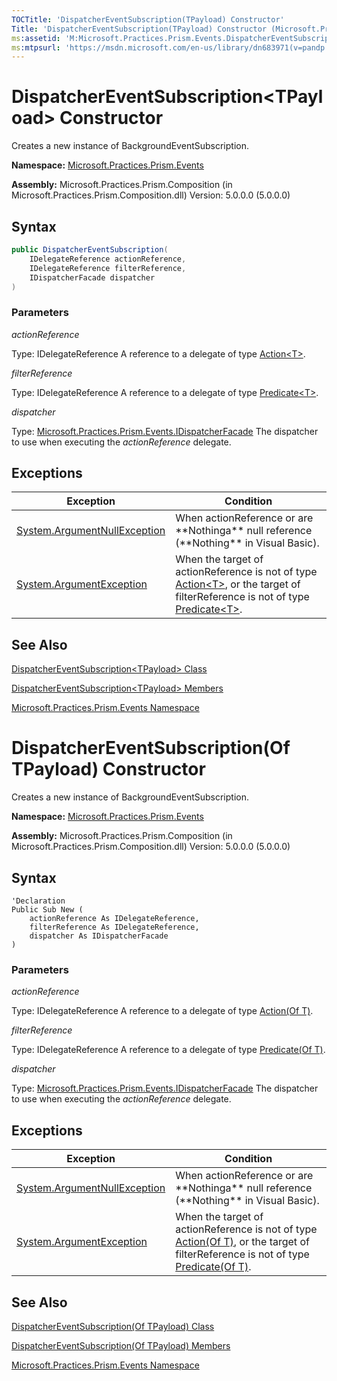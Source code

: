 ```yaml
---
TOCTitle: 'DispatcherEventSubscription(TPayload) Constructor'
Title: 'DispatcherEventSubscription(TPayload) Constructor (Microsoft.Practices.Prism.Events)'
ms:assetid: 'M:Microsoft.Practices.Prism.Events.DispatcherEventSubscription\`1.\#ctor(Microsoft.Practices.Prism.PubSubEvents.IDelegateReference,Microsoft.Practices.Prism.PubSubEvents.IDelegateReference,Microsoft.Practices.Prism.Events.IDispatcherFacade)'
ms:mtpsurl: 'https://msdn.microsoft.com/en-us/library/dn683971(v=pandp.50)'
---
```


# DispatcherEventSubscription&lt;TPayload&gt; Constructor

Creates a new instance of BackgroundEventSubscription.

**Namespace:** [Microsoft.Practices.Prism.Events](https://msdn.microsoft.com/en-us/library/microsoft.practices.prism.events(v=pandp.50))

**Assembly:** Microsoft.Practices.Prism.Composition (in Microsoft.Practices.Prism.Composition.dll) Version: 5.0.0.0 (5.0.0.0)

## Syntax

```C#
public DispatcherEventSubscription(
	IDelegateReference actionReference,
	IDelegateReference filterReference,
	IDispatcherFacade dispatcher
)
```


### Parameters

*actionReference*

   Type: IDelegateReference
   A reference to a delegate of type [Action&lt;T&gt;](http://msdn.microsoft.com/en-us/library/bfcke1bz).

*filterReference*

   Type: IDelegateReference
   A reference to a delegate of type [Predicate&lt;T&gt;](http://msdn.microsoft.com/en-us/library/bfcke1bz).

*dispatcher*

   Type: [Microsoft.Practices.Prism.Events.IDispatcherFacade](https://msdn.microsoft.com/en-us/library/microsoft.practices.prism.events.idispatcherfacade(v=pandp.50))
   The dispatcher to use when executing the *actionReference* delegate.

## Exceptions

<table>
<thead>
<tr class="header">
<th>Exception</th>
<th>Condition</th>
</tr>
</thead>
<tbody>
<tr class="odd">
<td><a href="http://msdn2.microsoft.com/en-us/library/27426hcy">System.ArgumentNullException</a></td>
<td>When actionReference or are **Nothinga** null reference (**Nothing** in Visual Basic).
</td>
</tr>
<tr class="even">
<td><a href="http://msdn2.microsoft.com/en-us/library/3w1b3114">System.ArgumentException</a></td>
<td>When the target of actionReference is not of type <a href="http://msdn2.microsoft.com/en-us/library/018hxwa8">Action&lt;T&gt;</a>, or the target of filterReference is not of type <a href="http://msdn2.microsoft.com/en-us/library/bfcke1bz">Predicate&lt;T&gt;</a>.
</tr>
</tbody>
</table>

## See Also

[DispatcherEventSubscription&lt;TPayload&gt; Class](https://msdn.microsoft.com/en-us/library/gg431416(v=pandp.50))

[DispatcherEventSubscription&lt;TPayload&gt; Members](https://msdn.microsoft.com/en-us/library/gg430769(v=pandp.50))

[Microsoft.Practices.Prism.Events Namespace](https://msdn.microsoft.com/en-us/library/microsoft.practices.prism.events(v=pandp.50))

# DispatcherEventSubscription(Of TPayload) Constructor

Creates a new instance of BackgroundEventSubscription.

**Namespace:** [Microsoft.Practices.Prism.Events](https://msdn.microsoft.com/en-us/library/microsoft.practices.prism.events(v=pandp.50))

**Assembly:** Microsoft.Practices.Prism.Composition (in Microsoft.Practices.Prism.Composition.dll) Version: 5.0.0.0 (5.0.0.0)

## Syntax

```VB
'Declaration
Public Sub New ( 
	actionReference As IDelegateReference,
	filterReference As IDelegateReference,
	dispatcher As IDispatcherFacade
)
```


### Parameters

*actionReference*

   Type: IDelegateReference
   A reference to a delegate of type [Action(Of T)](http://msdn.microsoft.com/en-us/library/018hxwa8).

*filterReference*

   Type: IDelegateReference
   A reference to a delegate of type [Predicate(Of T)](http://msdn.microsoft.com/en-us/library/bfcke1bz).

*dispatcher*

   Type: [Microsoft.Practices.Prism.Events.IDispatcherFacade](https://msdn.microsoft.com/en-us/library/microsoft.practices.prism.events.idispatcherfacade(v=pandp.50))
   The dispatcher to use when executing the *actionReference* delegate.

## Exceptions

<table>
<thead>
<tr class="header">
<th>Exception</th>
<th>Condition</th>
</tr>
</thead>
<tbody>
<tr class="odd">
<td><a href="http://msdn2.microsoft.com/en-us/library/27426hcy">System.ArgumentNullException</a></td>
<td>When actionReference or are **Nothinga** null reference (**Nothing** in Visual Basic).
</td>
</tr>
<tr class="even">
<td><a href="http://msdn2.microsoft.com/en-us/library/3w1b3114">System.ArgumentException</a></td>
<td>When the target of actionReference is not of type <a href="http://msdn2.microsoft.com/en-us/library/018hxwa8">Action(Of T)</a>, or the target of filterReference is not of type <a href="http://msdn2.microsoft.com/en-us/library/bfcke1bz">Predicate(Of T)</a>.
</tr>
</tbody>
</table>

## See Also

[DispatcherEventSubscription(Of TPayload) Class](https://msdn.microsoft.com/en-us/library/gg431416(v=pandp.50))

[DispatcherEventSubscription(Of TPayload) Members](https://msdn.microsoft.com/en-us/library/gg430769(v=pandp.50))

[Microsoft.Practices.Prism.Events Namespace](https://msdn.microsoft.com/en-us/library/microsoft.practices.prism.events(v=pandp.50))
